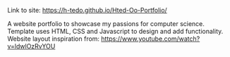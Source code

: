 Link to site:
https://h-tedo.github.io/Hted-Oo-Portfolio/

A website portfolio to showcase my passions for computer science. Template uses HTML, CSS and Javascript to design and add functionality.  <br/>
Website layout inspiration from: https://www.youtube.com/watch?v=ldwlOzRvYOU
